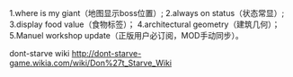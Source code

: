 1.where is my giant（地图显示boss位置）;
2.always on status（状态常显）;
3.display food value（食物标签）；
4.architectural geometry（建筑几何）；
5.Manuel workshop update（正版用户必订阅，MOD手动同步）。

dont-starve wiki
http://dont-starve-game.wikia.com/wiki/Don%27t_Starve_Wiki
